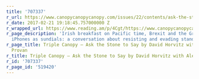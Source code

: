 ```yaml
---
title: '707337'
r_url: https://www.canopycanopycanopy.com/issues/22/contents/ask-the-stone-to-say/?utm_source=Triple+Canopy+mailing+list&utm_campaign=05735431a9-2017-2-16_Ask-the-Stone&utm_medium=email&utm_term=0_ce9ad24ae0-05735431a9-268740781&mc_cid=05735431a9&mc_eid=d27e806ea1
r_date: 2017-02-21 19:18:45.757000000 Z
r_wrapped_url: https://www.reading.am/p/4Cgt/https://www.canopycanopycanopy.com/issues/22/contents/ask-the-stone-to-say/?utm_source=Triple+Canopy+mailing+list&utm_campaign=05735431a9-2017-2-16_Ask-the-Stone&utm_medium=email&utm_term=0_ce9ad24ae0-05735431a9-268740781&mc_cid=05735431a9&mc_eid=d27e806ea1
r_page_description: 'Irish breakfast on Pacific time, Brexit and the Gregorian calendar,
  iPhones as sundials: a conversation about resisting and evading standardization.'
r_page_title: Triple Canopy – Ask the Stone to Say by David Horvitz with Alexander
  Provan
r_title: Triple Canopy – Ask the Stone to Say by David Horvitz with Alexander Provan
r_id: '707337'
r_page_id: '519420'
---
```


